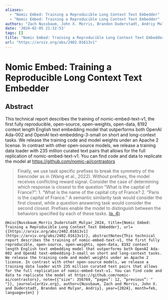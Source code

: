 ```yaml
---
aliases:
  - "Nomic Embed: Training a Reproducible Long Context Text Embedder"
  - "Nomic Embed: Training a Reproducible Long Context Text Embedder"
authors: "Zach Nussbaum, John X. Morris, Brandon Duderstadt, Andriy Mulyar"
date: '2024-02-05 21:32:53'
tags: []
title: "Nomic Embed: Training a Reproducible Long Context Text Embedder"
url: "https://arxiv.org/abs/2402.01613v1"
---
```


# Nomic Embed: Training a Reproducible Long Context Text Embedder




## Abstract
This technical report describes the training of nomic-embed-text-v1, the first fully reproducible, open-source, open-weights, open-data, 8192 context length English text embedding model that outperforms both OpenAI Ada-002 and OpenAI text-embedding-3-small on short and long-context tasks. We release the training code and model weights under an Apache 2 license. In contrast with other open-source models, we release a training data loader with 235 million curated text pairs that allows for the full replication of nomic-embed-text-v1. You can find code and data to replicate the model at https://github.com/nomic-ai/contrastors




> Finally, we use task specific prefixes to break the symmetry of the biencoder as in (Wang et al., 2022). Without prefixes, the model receives conflicting reward signal. Consider the case of determining which response is closest to the question ”What is the capital of France?”: 1. “What is the name of the capital city of France? 2. “Paris is the capital of France.” A semantic similarity task would consider the first closest, while a question answering task would consider the second closest. Prefixes enable the model to distinguish between the behaviors specified by each of these tasks. [(p. 4)](zotero://open-pdf/library/items/7PE46NUF?page=4)






```
@misc{Nussbaum_Morris_Duderstadt_Mulyar_2024, title={Nomic Embed: Training a Reproducible Long Context Text Embedder}, url={[https://arxiv.org/abs/2402.01613v1](https://arxiv.org/abs/2402.01613v1)}, abstractNote={This technical report describes the training of nomic-embed-text-v1, the first fully reproducible, open-source, open-weights, open-data, 8192 context length English text embedding model that outperforms both OpenAI Ada-002 and OpenAI text-embedding-3-small on short and long-context tasks. We release the training code and model weights under an Apache 2 license. In contrast with other open-source models, we release a training data loader with 235 million curated text pairs that allows for the full replication of nomic-embed-text-v1. You can find code and data to replicate the model at https://github.com/nomic-ai/contrastors}, note={{"size": 356769, “pages”: 12, “previous”: " "}}, journal={arXiv.org}, author={Nussbaum, Zach and Morris, John X. and Duderstadt, Brandon and Mulyar, Andriy}, year={2024}, month=feb, language={en} }
```